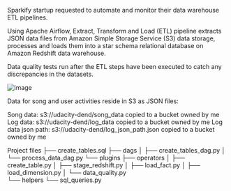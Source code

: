 Sparkify startup requested to automate and monitor their data warehouse ETL pipelines.

Using Apache Airflow, Extract, Transform and Load (ETL) pipeline extracts JSON data files from Amazon Simple Storage Service (S3) data storage, processes and loads them into a star schema relational database on Amazon Redshift data warehouse.

Data quality tests run after the ETL steps have been executed to catch any discrepancies in the datasets.

![image](https://github.com/vijayaraghavanka/data-pipelines-airflow-sparkify/assets/165424511/e0dc0be4-e346-44ed-b73b-f54b7a038809)

Data for song and user activities reside in S3 as JSON files:

Song data: s3://udacity-dend/song_data copied to a bucket owned by me
Log data: s3://udacity-dend/log_data copied to a bucket owned by me
Log data json path: s3://udacity-dend/log_json_path.json copied to a bucket owned by me

Project files
├── create_tables.sql
├── dags
│   ├── create_tables_dag.py
│   └── process_data_dag.py
└── plugins
    ├── operators
    │   ├── create_table.py
    │   ├── stage_redshift.py
    │   ├── load_fact.py
    │   ├── load_dimension.py
    │   └── data_quality.py   
    └── helpers
        └── sql_queries.py    
